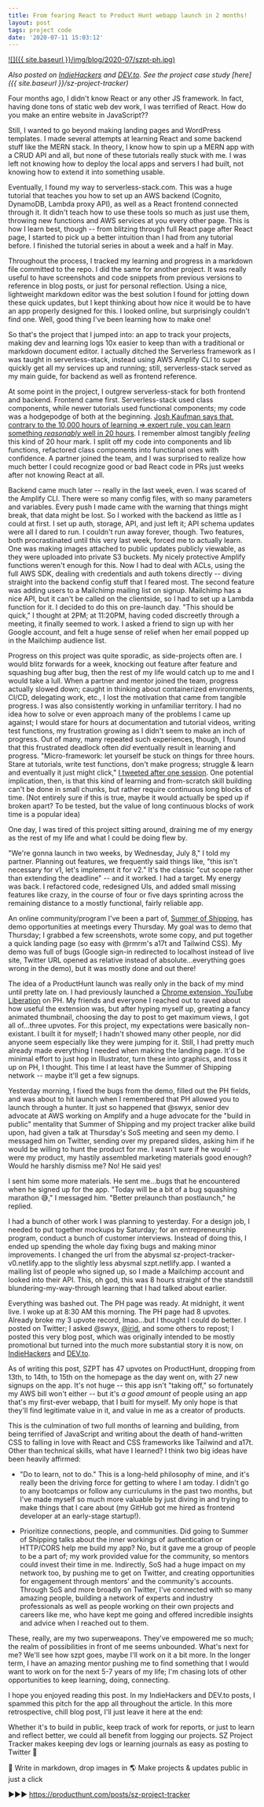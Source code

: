 ```yaml
---
title: From fearing React to Product Hunt webapp launch in 2 months!
layout: post
tags: project code
date: '2020-07-11 15:03:12'
---
```


<a href="https://www.producthunt.com/posts/sz-project-tracker" target="_blank" style="border-bottom: 0;">
	![]({{ site.baseurl }}/img/blog/2020-07/szpt-ph.jpg)
	</a>

*Also posted on [IndieHackers](https://www.indiehackers.com/post/from-fearing-react-to-ph-webapp-launch-in-2-months-8b9f102b7c) and [DEV.to](https://dev.to/wwsalmon/from-fearing-react-to-ph-webapp-launch-in-2-months-4d58). See the project case study [here]({{ site.baseurl }}/sz-project-tracker)*

Four months ago, I didn't know React or any other JS framework. In fact, having done tons of static web dev work, I was terrified of React. How do you make an entire website in JavaScript??

Still, I wanted to go beyond making landing pages and WordPress templates. I made several attempts at learning React and some backend stuff like the MERN stack. In theory, I know how to spin up a MERN app with a CRUD API and all, but none of these tutorials really stuck with me. I was left not knowing how to deploy the local apps and servers I had built, not knowing how to extend it into something usable.

Eventually, I found my way to serverless-stack.com. This was a huge tutorial that teaches you how to set up an AWS backend (Cognito, DynamoDB, Lambda proxy API), as well as a React frontend connected through it. It didn't teach how to use these tools so much as just use them, throwing new functions and AWS services at you every other page. This is how I learn best, though -- from blitzing through full React page after React page, I started to pick up a better intuition than I had from any tutorial before. I finished the tutorial series in about a week and a half in May.

Throughout the process, I tracked my learning and progress in a markdown file committed to the repo. I did the same for another project. It was really useful to have screenshots and code snippets from previous versions to reference in blog posts, or just for personal reflection. Using a nice, lightweight markdown editor was the best solution I found for jotting down these quick updates, but I kept thinking about how nice it would be to have an app properly designed for this. I looked online, but surprisingly couldn't find one. Well, good thing I've been learning how to make one!

So that's the project that I jumped into: an app to track your projects, making dev and learning logs 10x easier to keep than with a traditional or markdown document editor. I actually ditched the Serverless framework as I was taught in serverless-stack, instead using AWS Amplify CLI to super quickly get all my services up and running; still, serverless-stack served as my main guide, for backend as well as frontend reference.

At some point in the project, I outgrew serverless-stack for both frontend and backend. Frontend came first. Serverless-stack used class components, while newer tutorials used functional components; my code was a hodgepodge of both at the beginning. [Josh Kaufman says that, contrary to the 10,000 hours of learning => expert rule, you can learn something *reasonably* well in 20 hours](https://www.youtube.com/watch?v=5MgBikgcWnY). I remember almost tangibly *feeling* this kind of 20 hour mark. I split off my code into components and lib functions, refactored class components into functional ones with confidence. A partner joined the team, and I was surprised to realize how much better I could recognize good or bad React code in PRs just weeks after not knowing React at all.

Backend came much later -- really in the last week, even. I was scared of the Amplify CLI. There were so many config files, with so many parameters and variables. Every push I made came with the warning that things might break, that data might be lost. So I worked with the backend as little as I could at first. I set up auth, storage, API, and just left it; API schema updates were all I dared to run. I couldn't run away forever, though. Two features, both procrastinated until this very last week, forced me to actually learn. One was making images attached to public updates publicly viewable, as they were uploaded into private S3 buckets. My nicely protective Amplify functions weren't enough for this. Now I had to deal with ACLs, using the full AWS SDK, dealing with credentials and auth tokens directly -- diving straight into the backend config stuff that I feared most. The second feature was adding users to a Mailchimp mailing list on signup. Mailchimp has a nice API, but it can't be called on the clientside, so I had to set up a Lambda function for it. I decided to do this on pre-launch day. "This should be quick," I thought at 2PM; at 11:20PM, having coded discreetly through a meeting, it finally seemed to work. I asked a friend to sign up with her Google account, and felt a huge sense of relief when her email popped up in the Mailchimp audience list.

Progress on this project was quite sporadic, as side-projects often are. I would blitz forwards for a week, knocking out feature after feature and squashing bug after bug, then the rest of my life would catch up to me and I would take a lull. When a partner and mentor joined the team, progress actually slowed down; caught in thinking about containerized environments, CI/CD, delegating work, etc., I lost the motivation that came from tangible progress. I was also consistently working in unfamiliar territory. I had no idea how to solve or even approach many of the problems I came up against; I would stare for hours at documentation and tutorial videos, writing test functions, my frustration growing as I didn't seem to make an inch of progress. Out of many, many repeated such experiences, though, I found that this frustrated deadlock often *did* eventually result in learning and progress. "Micro-framework: let yourself be stuck on things for three hours. Stare at tutorials, write test functions, don't make progress; struggle & learn and eventually it just might click," [I tweeted after one session](https://twitter.com/wwsalmon/status/1280620786664038405). One potential implication, then, is that this kind of learning and from-scratch skill building can't be done in small chunks, but rather require continuous long blocks of time. (Not entirely sure if this is true, maybe it would actually be sped up if broken apart? To be tested, but the value of long continuous blocks of work time is a popular idea)

One day, I was tired of this project sitting around, draining me of my energy as the rest of my life and what I could be doing flew by.

"We're gonna launch in two weeks, by Wednesday, July 8," I told my partner. Planning out features, we frequently said things like, "this isn't necessary for v1, let's implement it for v2." It's the classic "cut scope rather than extending the deadline" -- and it worked. I had a target. My energy was back. I refactored code, redesigned UIs, and added small missing features like crazy, in the course of four or five days sprinting across the remaining distance to a mostly functional, fairly reliable app.

An online community/program I've been a part of, [Summer of Shipping](https://summerofshipping.com/), has demo opportunities at meetings every Thursday. My goal was to demo that Thursday; I grabbed a few screenshots, wrote some copy, and put together a quick landing page (so easy with @rmrm's a17t and Tailwind CSS). My demo was full of bugs (Google sign-in redirected to localhost instead of live site, Twitter URL opened as relative instead of absolute...everything goes wrong in the demo), but it was mostly done and out there!

The idea of a ProductHunt launch was really only in the back of my mind until pretty late on. I had previously launched a [Chrome extension, YouTube Liberation](https://www.producthunt.com/posts/youtube-liberation) on PH. My friends and everyone I reached out to raved about how useful the extension was, but after hyping myself up, greating a fancy animated thumbnail, choosing the day to post to get maximum views, I got all of...three upvotes. For this project, my expectations were basically non-existant. I built it for myself; I hadn't showed many other people, nor did anyone seem especially like they were jumping for it. Still, I had pretty much already made everything I needed when making the landing page. It'd be minimal effort to just hop in Illustrator, turn these into graphics, and toss it up on PH, I thought. This time I at least have the Summer of Shipping network -- maybe it'll get a few signups.

Yesterday morning, I fixed the bugs from the demo, filled out the PH fields, and was about to hit launch when I remembered that PH allowed you to launch through a hunter. It just so happened that @swyx, senior dev advocate at AWS working on Amplify and a huge advocate for the "build in public" mentality that Summer of Shipping and my project tracker alike build upon, had given a talk at Thursday's SoS meeting and seen my demo. I messaged him on Twitter, sending over my prepared slides, asking him if he would be willing to hunt the product for me. I wasn't sure if he would -- were my product, my hastily assembled marketing materials good enough? Would he harshly dismiss me? No! He said yes!

I sent him some more materials. He sent me...bugs that he encountered when he signed up for the app. "Today will be a bit of a bug squashing marathon 😅," I messaged him. "Better prelaunch than postlaunch," he replied.

I had a bunch of other work I was planning to yesterday. For a design job, I needed to put together mockups by Saturday; for an entrepreneurship program, conduct a bunch of customer interviews. Instead of doing this, I ended up spending the whole day fixing bugs and making minor improvements. I changed the url from the abysmal sz-project-tracker-v0.netlify.app to the slightly less abysmal szpt.netlify.app. I wanted a mailing list of people who signed up, so I made a Mailchimp account and looked into their API. This, oh god, this was 8 hours straight of the standstill blundering-my-way-through learning that I had talked about earlier.

Everything was bashed out. The PH page was ready. At midnight, it went live. I woke up at 8:30 AM this morning. The PH page had 8 upvotes. Already broke my 3 upvote record, lmao...but I thought I could do better. I posted on Twitter; I asked @swyx, [@irid](https://twitter.com/coolnalu), and some others to repost; I posted this very blog post, which was originally intended to be mostly promotional but turned into the much more substantial story it is now, on [IndieHackers](https://www.indiehackers.com/edit-post/8b9f102b7c) and [DEV.to](https://dev.to/wwsalmon/from-fearing-react-to-ph-webapp-launch-in-2-months-4d58).

As of writing this post, SZPT has 47 upvotes on ProductHunt, dropping from 13th, to 14th, to 15th on the homepage as the day went on, with 27 new signups on the app. It's not huge -- this app isn't "taking off," so fortunately my AWS bill won't either -- but it's *a good amount* of people using an app that's my first-ever webapp, that I buitl for myself. My only hope is that they'll find legitimate value in it, and value in me as a creator of products.

This is the culmination of two full months of learning and building, from being terrified of JavaScript and writing about the death of hand-written CSS to falling in love with React and CSS frameworks like Tailwind and a17t. Other than technical skills, what have I learned? I think two big ideas have been heavily affirmed:

- "Do to learn, not to do." This is a long-held philosophy of mine, and it's really been the driving force for getting to where I am today. I didn't go to any bootcamps or follow any curriculums in the past two months, but I've made myself so much more valuable by just diving in and trying to make things that I care about (my GitHub got me hired as frontend developer at an early-stage startup!).

- Prioritize connections, people, and communities. Did going to Summer of Shipping talks about the inner workings of authentication or HTTP/CORS help me build my app? No, but it gave me a group of people to be a part of; my work provided value for the community, so mentors could invest their time in me. Indirectly, SoS had a huge impact on my network too, by pushing me to get on Twitter, and creating opportunities for engagement through mentors' and the community's accounts. Through SoS and more broadly on Twitter, I've connected with so many amazing people, building a network of experts and industry professionals as well as people working on their own projects and careers like me, who have kept me going and offered incredible insights and advice when I reached out to them.

These, really, are my two superweapons. They've empowered me so much; the realm of possibilities in front of me seems unbounded. What's next for me? We'll see how szpt goes, maybe I'll work on it a bit more. In the longer term,  I have an amazing mentor pushing me to find something that I would want to work on for the next 5-7 years of my life; I'm chasing lots of other opportunities to keep learning, doing, connecting.

I hope you enjoyed reading this post. In my IndieHackers and DEV.to posts, I spammed this pitch for the app all throughout the article. In this more retrospective, chill blog post, I'll just leave it here at the end:

Whether it's to build in public, keep track of work for reports, or just to learn and reflect better, we could all benefit from logging our projects. SZ Project Tracker makes keeping dev logs or learning journals as easy as posting to Twitter 💨

📝 Write in markdown, drop images in
🌎 Make projects & updates public in just a click

▶▶▶ https://producthunt.com/posts/sz-project-tracker
